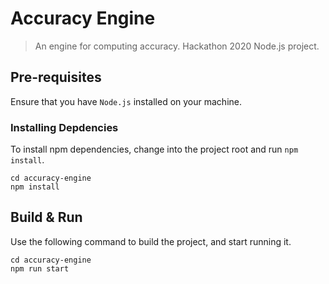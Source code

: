 # Accuracy Engine

> An engine for computing accuracy. Hackathon 2020 Node.js project.

## Pre-requisites

Ensure that you have `Node.js` installed on your machine.

### Installing Depdencies

To install npm dependencies, change into the project root and run `npm install`.

```
cd accuracy-engine
npm install
```

## Build & Run

Use the following command to build the project, and start running it.

```
cd accuracy-engine
npm run start
```